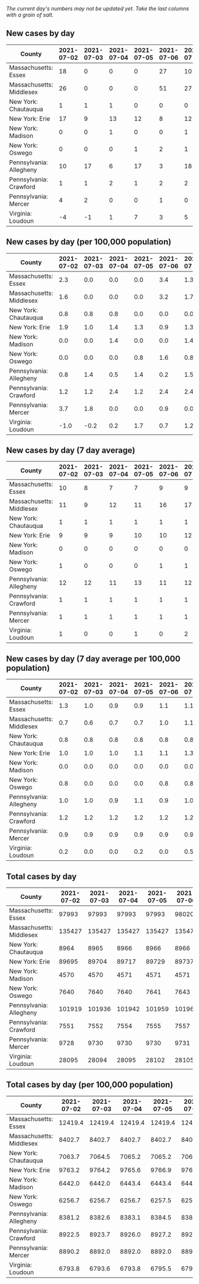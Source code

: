 _The current day's numbers may not be updated yet. Take the last columns with a grain of salt._
## New cases by day

| County | 2021-07-02 | 2021-07-03 | 2021-07-04 | 2021-07-05 | 2021-07-06 | 2021-07-07 | 2021-07-08 |
| --- | --- | --- | --- | --- | --- | --- | --- |
| Massachusetts: Essex | 18 | 0 | 0 | 0 | 27 | 10 | 12 |
| Massachusetts: Middlesex | 26 | 0 | 0 | 0 | 51 | 27 | 18 |
| New York: Chautauqua | 1 | 1 | 1 | 0 | 0 | 0 | 1 |
| New York: Erie | 17 | 9 | 13 | 12 | 8 | 12 | 6 |
| New York: Madison | 0 | 0 | 1 | 0 | 0 | 1 |  |
| New York: Oswego | 0 | 0 | 0 | 1 | 2 | 1 |  |
| Pennsylvania: Allegheny | 10 | 17 | 6 | 17 | 3 | 18 | 17 |
| Pennsylvania: Crawford | 1 | 1 | 2 | 1 | 2 | 2 | 3 |
| Pennsylvania: Mercer | 4 | 2 | 0 | 0 | 1 | 0 |  |
| Virginia: Loudoun | -4 | -1 | 1 | 7 | 3 | 5 | 4 |

## New cases by day (per 100,000 population)

| County | 2021-07-02 | 2021-07-03 | 2021-07-04 | 2021-07-05 | 2021-07-06 | 2021-07-07 | 2021-07-08 |
| --- | --- | --- | --- | --- | --- | --- | --- |
| Massachusetts: Essex | 2.3 | 0.0 | 0.0 | 0.0 | 3.4 | 1.3 | 1.5 |
| Massachusetts: Middlesex | 1.6 | 0.0 | 0.0 | 0.0 | 3.2 | 1.7 | 1.1 |
| New York: Chautauqua | 0.8 | 0.8 | 0.8 | 0.0 | 0.0 | 0.0 | 0.8 |
| New York: Erie | 1.9 | 1.0 | 1.4 | 1.3 | 0.9 | 1.3 | 0.7 |
| New York: Madison | 0.0 | 0.0 | 1.4 | 0.0 | 0.0 | 1.4 |  |
| New York: Oswego | 0.0 | 0.0 | 0.0 | 0.8 | 1.6 | 0.8 |  |
| Pennsylvania: Allegheny | 0.8 | 1.4 | 0.5 | 1.4 | 0.2 | 1.5 | 1.4 |
| Pennsylvania: Crawford | 1.2 | 1.2 | 2.4 | 1.2 | 2.4 | 2.4 | 3.5 |
| Pennsylvania: Mercer | 3.7 | 1.8 | 0.0 | 0.0 | 0.9 | 0.0 |  |
| Virginia: Loudoun | -1.0 | -0.2 | 0.2 | 1.7 | 0.7 | 1.2 | 1.0 |

## New cases by day (7 day average)

| County | 2021-07-02 | 2021-07-03 | 2021-07-04 | 2021-07-05 | 2021-07-06 | 2021-07-07 | 2021-07-08 |
| --- | --- | --- | --- | --- | --- | --- | --- |
| Massachusetts: Essex | 10 | 8 | 7 | 7 | 9 | 9 | 10 |
| Massachusetts: Middlesex | 11 | 9 | 12 | 11 | 16 | 17 | 17 |
| New York: Chautauqua | 1 | 1 | 1 | 1 | 1 | 1 | 1 |
| New York: Erie | 9 | 9 | 9 | 10 | 10 | 12 | 11 |
| New York: Madison | 0 | 0 | 0 | 0 | 0 | 0 |  |
| New York: Oswego | 1 | 0 | 0 | 0 | 1 | 1 |  |
| Pennsylvania: Allegheny | 12 | 12 | 11 | 13 | 11 | 12 | 13 |
| Pennsylvania: Crawford | 1 | 1 | 1 | 1 | 1 | 1 | 2 |
| Pennsylvania: Mercer | 1 | 1 | 1 | 1 | 1 | 1 |  |
| Virginia: Loudoun | 1 | 0 | 0 | 1 | 0 | 2 | 2 |

## New cases by day (7 day average per 100,000 population)

| County | 2021-07-02 | 2021-07-03 | 2021-07-04 | 2021-07-05 | 2021-07-06 | 2021-07-07 | 2021-07-08 |
| --- | --- | --- | --- | --- | --- | --- | --- |
| Massachusetts: Essex | 1.3 | 1.0 | 0.9 | 0.9 | 1.1 | 1.1 | 1.3 |
| Massachusetts: Middlesex | 0.7 | 0.6 | 0.7 | 0.7 | 1.0 | 1.1 | 1.1 |
| New York: Chautauqua | 0.8 | 0.8 | 0.8 | 0.8 | 0.8 | 0.8 | 0.8 |
| New York: Erie | 1.0 | 1.0 | 1.0 | 1.1 | 1.1 | 1.3 | 1.2 |
| New York: Madison | 0.0 | 0.0 | 0.0 | 0.0 | 0.0 | 0.0 |  |
| New York: Oswego | 0.8 | 0.0 | 0.0 | 0.0 | 0.8 | 0.8 |  |
| Pennsylvania: Allegheny | 1.0 | 1.0 | 0.9 | 1.1 | 0.9 | 1.0 | 1.1 |
| Pennsylvania: Crawford | 1.2 | 1.2 | 1.2 | 1.2 | 1.2 | 1.2 | 2.4 |
| Pennsylvania: Mercer | 0.9 | 0.9 | 0.9 | 0.9 | 0.9 | 0.9 |  |
| Virginia: Loudoun | 0.2 | 0.0 | 0.0 | 0.2 | 0.0 | 0.5 | 0.5 |

## Total cases by day

| County | 2021-07-02 | 2021-07-03 | 2021-07-04 | 2021-07-05 | 2021-07-06 | 2021-07-07 | 2021-07-08 |
| --- | --- | --- | --- | --- | --- | --- | --- |
| Massachusetts: Essex | 97993 | 97993 | 97993 | 97993 | 98020 | 98030 | 98042 |
| Massachusetts: Middlesex | 135427 | 135427 | 135427 | 135427 | 135478 | 135505 | 135523 |
| New York: Chautauqua | 8964 | 8965 | 8966 | 8966 | 8966 | 8966 | 8967 |
| New York: Erie | 89695 | 89704 | 89717 | 89729 | 89737 | 89749 | 89755 |
| New York: Madison | 4570 | 4570 | 4571 | 4571 | 4571 | 4572 |  |
| New York: Oswego | 7640 | 7640 | 7640 | 7641 | 7643 | 7644 |  |
| Pennsylvania: Allegheny | 101919 | 101936 | 101942 | 101959 | 101962 | 101980 | 101997 |
| Pennsylvania: Crawford | 7551 | 7552 | 7554 | 7555 | 7557 | 7559 | 7562 |
| Pennsylvania: Mercer | 9728 | 9730 | 9730 | 9730 | 9731 | 9731 |  |
| Virginia: Loudoun | 28095 | 28094 | 28095 | 28102 | 28105 | 28110 | 28114 |

## Total cases by day (per 100,000 population)

| County | 2021-07-02 | 2021-07-03 | 2021-07-04 | 2021-07-05 | 2021-07-06 | 2021-07-07 | 2021-07-08 |
| --- | --- | --- | --- | --- | --- | --- | --- |
| Massachusetts: Essex | 12419.4 | 12419.4 | 12419.4 | 12419.4 | 12422.8 | 12424.1 | 12425.6 |
| Massachusetts: Middlesex | 8402.7 | 8402.7 | 8402.7 | 8402.7 | 8405.9 | 8407.6 | 8408.7 |
| New York: Chautauqua | 7063.7 | 7064.5 | 7065.2 | 7065.2 | 7065.2 | 7065.2 | 7066.0 |
| New York: Erie | 9763.2 | 9764.2 | 9765.6 | 9766.9 | 9767.8 | 9769.1 | 9769.8 |
| New York: Madison | 6442.0 | 6442.0 | 6443.4 | 6443.4 | 6443.4 | 6444.8 |  |
| New York: Oswego | 6256.7 | 6256.7 | 6256.7 | 6257.5 | 6259.2 | 6260.0 |  |
| Pennsylvania: Allegheny | 8381.2 | 8382.6 | 8383.1 | 8384.5 | 8384.7 | 8386.2 | 8387.6 |
| Pennsylvania: Crawford | 8922.5 | 8923.7 | 8926.0 | 8927.2 | 8929.6 | 8931.9 | 8935.5 |
| Pennsylvania: Mercer | 8890.2 | 8892.0 | 8892.0 | 8892.0 | 8892.9 | 8892.9 |  |
| Virginia: Loudoun | 6793.8 | 6793.6 | 6793.8 | 6795.5 | 6796.2 | 6797.4 | 6798.4 |
